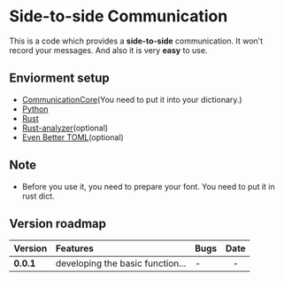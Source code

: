 # Side-to-side Communication

This is a code which provides a **side-to-side** communication. It won't record your messages. And also it is very **easy** to use.

## Enviorment setup

- [CommunicationCore](https://github.com/ILikeLayla/CommunicationCore)(You need to put it into your dictionary.)
- [Python](https://www.python.org/)
- [Rust](https://www.rust-lang.org/)
- [Rust-analyzer](https://rust-analyzer.github.io/)(optional)
- [Even Better TOML](https://taplo.tamasfe.dev/)(optional)

## Note

- Before you use it, you need to prepare your font. You need to put it in rust dict.

## Version roadmap

| Version | Features | Bugs | Date |
|-|:-|-|:-:|
| **0.0.1** | developing the basic function... | - | - |
